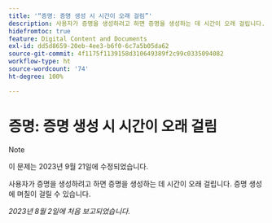```yaml
---
title: '“증명: 증명 생성 시 시간이 오래 걸림”'
description: 사용자가 증명을 생성하려고 하면 증명을 생성하는 데 시간이 오래 걸립니다. 증명 생성에 며칠이 걸릴 수 있습니다.
hidefromtoc: true
feature: Digital Content and Documents
exl-id: dd5d8659-20eb-4ee3-b6f0-6c7a5b05da62
source-git-commit: 4f1175f1139158d310649389f2c99c0335094082
workflow-type: ht
source-wordcount: '74'
ht-degree: 100%

---
```


# 증명: 증명 생성 시 시간이 오래 걸림

>[!NOTE]
>
>이 문제는 2023년 9월 21일에 수정되었습니다.

사용자가 증명을 생성하려고 하면 증명을 생성하는 데 시간이 오래 걸립니다. 증명 생성에 며칠이 걸릴 수 있습니다.

_2023년 8월 2일에 처음 보고되었습니다._
